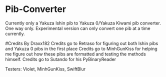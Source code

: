 # Pib-Converter
Currently only a Yakuza Ishin pib to Yakuza 0/Yakuza Kiwami pib converter. One way only.
Experimental version can only convert one pib at a time currently.

#Credits
By Draxx182
Credits go to Retraso for figuring out both Ishin pibs and Yakuza 0 pibs in the first place
Credits go to MinhGunKiss for helping me figure out how these pibs are formatted and testing the methods himself.
Credits go to Sutando for his PyBinaryReader

Testers: Violet, MinhGunKiss, SwiftBlur
